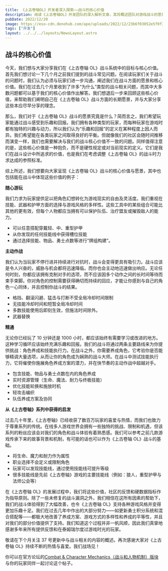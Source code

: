 ```yaml
---
title: 《上古卷轴OL》开发者深入探索——战斗的核心价值
description: 阅读《上古卷轴OL》开发团队的深入解析文章，其将概述团队对游戏战斗的愿景和核心价值。
pubDate: 2022/12/20
image: https://eso-cdn.denohub.com/ape/uploads/2022/12/23b6f03052e5f0f30c66bbc8b2a6ee43.jpg
tags: ["开发"]
layout: ../../../layouts/NewsLayout.astro
---
```


## 战斗的核心价值

今天，我们想与大家分享我们在《上古卷轴 OL》战斗系统中的目标与核心价值。首先我们想讨论一下几个月之前我们提到的战斗常见问题。在阅读玩家们关于战斗的问题时，我们认为必须与玩家们进一步沟通，阐述我们在战斗方面的愿景和核心价值。我们在过去几个月里收到了许多“为什么”类型的战斗相关问题，而其中大多数问题都可以基于我们的核心价值作出解答。我们想退后一步来回顾这些核心价值，来帮助我们阐明自己在《上古卷轴 OL》战斗方面的长期愿景，并与大家分享这些本应尽早分享的理念。

那么，我们对于《上古卷轴 OL》战斗的愿景究竟是什么？简而言之，我们希望玩家能通过战斗感受到乐趣和回报。我们拥有各种类型的玩家，而每种玩家在游戏时都有独特的兴趣与动力，所以我们认为“乐趣和回报”的定义在某种程度上因人而异。我们希望能在各类玩家之间取得良好的平衡。但就像我们的社区会随时间推移而演变一样，我们也需要解决与我们的战斗核心价值不一致的问题。同样值得注意的是，这些核心价值是一种抱负，而不是硬性规定或对当前现实的定义。它们是我们在战斗设计中所追求的价值，也是我们在考虑调整《上古卷轴 OL》的战斗时力求达成的参照标准。

综上所述，我们想要向大家呈现《上古卷轴 OL》战斗的核心价值与愿景，其中也包括能在战斗中体现这些价值的例子：

**随心游玩**

我们力求为玩家提供足以把角色幻想转化为游戏现实的自由及灵活度。我们重视在技能、武器和护甲方面的选择与游戏风格的多样性。这些工具中的某些组合可能比其他的更有效，但每个人物都应当拥有可以保护队伍、治疗盟友或摧毁敌人的能力。

- 可以任意搭配穿戴轻、中、重型护甲
- 从你发现的任何技能线中获得槽位技能
- 通过选择技能、物品、勇士点数等进行“牌组构建”。

**主动作战**

我们认为当玩家不停行进并持续进行对抗时，战斗会变得更具有吸引力。战斗应该是令人兴奋的，威胁与机会都将迅速降临，而你也会主动地迅速做出响应。无论任何时刻，你都应该拥有克制对手的选项，而不应该因多个动作之间的长时间等待而束手束脚。你对角色的控制需要获得确切而持续的回应，才能让你感到与自己的角色一心同体，并且控制你战斗的结果。

- 格挡、翻滚闪避、猛击与打断不受全局冷却时间限制
- 无技能冷却时间和短暂全局冷却时间
- 多数技能使用后即刻生效，但施法时间除外。
- 武器替换

**精通**

无论你已经玩了 10 分钟还是 1000 小时，都应该始终有需要学习或改进的地方。这种学习循环应该始终充满乐趣和回报。我们的战斗将通过两条主要路线来为你提供挑战：角色养成和技能执行力。在战斗之外，你需要养成角色，它考验你是否能够精调大量选项，从而让你的角色成为娴熟的战斗大师。在战斗中测试技能执行力，它将催使你施展角色养成方案的潜力，并在快节奏的主动作战中超越对手。

- 包含技能、物品与勇士点数在内的角色养成
- 实时资源管理（生命、魔法、耐力与终极技能）
- 优化技能轮换和施放时机
- 轻攻击编织
- 队伍养成方案及协同

**从《上古卷轴》系列中获得的启发**

过去几十年里，《上古卷轴》已经收获了数百万玩家的喜爱与热情，而我们也致力于尊重系列的传统。在线多人游戏世界会拥有一些独特的挑战、限制和机遇，但该系列的粉丝应该会对我们的角色和战斗体验有着熟悉感。我们可以参考之前几款游戏传承下来的故事背景和机制，有可能的话也可以作为《上古卷轴 OL》战斗的基础。

- 将生命、魔力和耐力作为属性
- 职业选择不会定义或限制角色
- 玩家可以发现技能线，通过使用技能线可提升等级
- 很多技能线是先前《上古卷轴》游戏的主要技能线（例如：狼人，重型护甲与法师公会等）

在《上古卷轴 OL》的发展过程中，我们将这些价值，社区的反馈和硬数据指标作为指导原则。除了一些未修复的战斗漏洞之外，我们相信在这所有因素的帮助下，我们的战斗体验得到了大幅改善，也令《上古卷轴 OL》支持各种游戏风格并变得更加乐趣十足。我们在过去几年中作出的大部分努力——如更新勇士积分系统和混合搭配等——都极大地改善了养成方案、游戏方式的多样性和养成的平等性，并且对我们的部分价值提供了支持。我们知道这个过程并非一帆风顺，因此我们真挚地感谢多年来所有提供反馈和在泰姆瑞尔度过游戏时光的玩家。

敬请在下个月关注 37 号更新中与战斗相关的内容的概述。再次感谢大家对《上古卷轴 OL》持续不断的热情与喜爱。我们战场见！

你可以在官方论坛的[Combat & Character Mechanics（战斗和人物机制）版块](https://forums.elderscrollsonline.com/en/categories/combat-character-mechanics)与你的玩家同伴一起讨论这个帖子。
